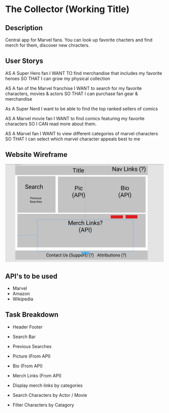 # The Collector (Working Title)

## Description
Central app for Marvel fans. You can look up favorite chacters and find merch for them, discover new chracters.

## User Storys
AS A Super Hero fan
I WANT TO find merchandise that includes my favorite heroes
SO THAT I can grow my physical collection

AS A fan of the Marvel franchise
I WANT to search for my favorite characters, movies & actors
SO THAT I can purchase fan gear & merchandise

As A Super Nerd
I want to be able to find the top ranked sellers of comics

AS A Marvel movie fan
I WANT to find comics featuring my favorite characters
SO I CAN read more about them.

AS A Marvel fan
I WANT to view different categories of marvel characters 
SO THAT I can select which marvel character appeals best to me

## Website Wireframe
!["Wireframe"](wireframe.png)

## API's to be used
- Marvel
- Amazon
- Wikipedia

## Task Breakdown
- Header Footer
- Search Bar
- Previous Searches
- Picture (From API)
- Bio (From API)
- Merch Links (From API)

- Display merch links by categories
- Search Characters by Actor / Movie
- Filter Characters by Catagory